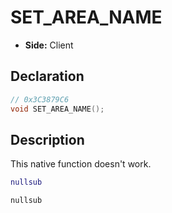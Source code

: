 # SET_AREA_NAME
- **Side:** Client

## Declaration
```cpp
// 0x3C3879C6
void SET_AREA_NAME();
```

## Description
This native function doesn't work.

```lua
nullsub
```

```squirrel
nullsub
```